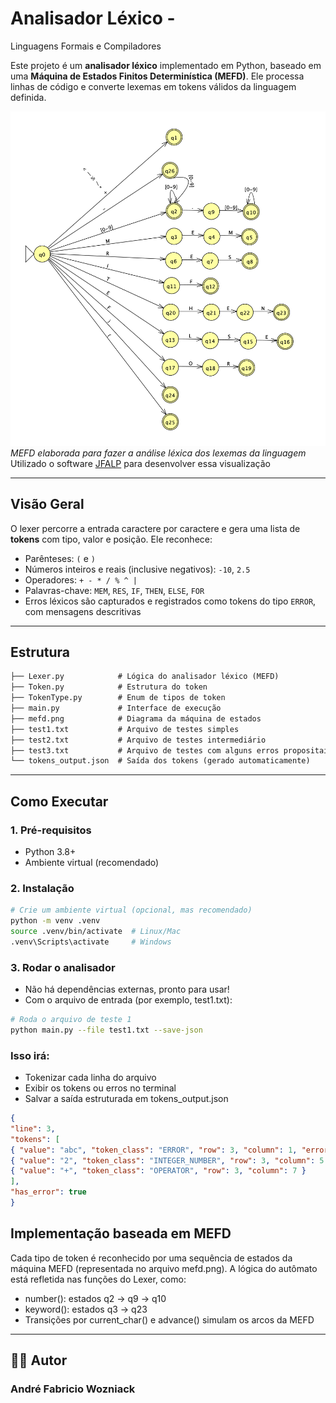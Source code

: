 # Analisador Léxico -  
Linguagens Formais e Compiladores

Este projeto é um **analisador léxico** implementado em Python, baseado em uma **Máquina de Estados Finitos Determinística (MEFD)**. Ele processa linhas de código e converte lexemas em tokens válidos da linguagem definida.

![MEFD](./mefd.png)
*MEFD elaborada para fazer a análise léxica dos lexemas da linguagem*  
Utilizado o software [JFALP](https://www.jflap.org/) para desenvolver essa visualização

---

## Visão Geral

O lexer percorre a entrada caractere por caractere e gera uma lista de **tokens** com tipo, valor e posição. Ele reconhece:

- Parênteses: `(` e `)`
- Números inteiros e reais (inclusive negativos): `-10`, `2.5`
- Operadores: `+ - * / % ^ |`
- Palavras-chave: `MEM`, `RES`, `IF`, `THEN`, `ELSE`, `FOR`
- Erros léxicos são capturados e registrados como tokens do tipo `ERROR`, com mensagens descritivas

---

## Estrutura

```markdown
├── Lexer.py            # Lógica do analisador léxico (MEFD)
├── Token.py            # Estrutura do token
├── TokenType.py        # Enum de tipos de token
├── main.py             # Interface de execução
├── mefd.png            # Diagrama da máquina de estados
├── test1.txt           # Arquivo de testes simples
├── test2.txt           # Arquivo de testes intermediário
├── test3.txt           # Arquivo de testes com alguns erros propositais
└── tokens_output.json  # Saída dos tokens (gerado automaticamente)
```
---

## Como Executar

### 1. Pré-requisitos

- Python 3.8+
- Ambiente virtual (recomendado)

### 2. Instalação

```bash
# Crie um ambiente virtual (opcional, mas recomendado)
python -m venv .venv
source .venv/bin/activate  # Linux/Mac
.venv\Scripts\activate     # Windows


```
### 3. Rodar o analisador

- Não há dependências externas, pronto para usar!
- Com o arquivo de entrada (por exemplo, test1.txt): 

```bash
# Roda o arquivo de teste 1
python main.py --file test1.txt --save-json
```

### Isso irá:
-	Tokenizar cada linha do arquivo
-	Exibir os tokens ou erros no terminal
-	Salvar a saída estruturada em tokens_output.json

```json
{
"line": 3,
"tokens": [
{ "value": "abc", "token_class": "ERROR", "row": 3, "column": 1, "error_message": "Unrecognized keyword 'ABC'" },
{ "value": "2", "token_class": "INTEGER_NUMBER", "row": 3, "column": 5 },
{ "value": "+", "token_class": "OPERATOR", "row": 3, "column": 7 }
],
"has_error": true
}
```

## Implementação baseada em MEFD

Cada tipo de token é reconhecido por uma sequência de estados da máquina MEFD (representada no arquivo mefd.png). A lógica do autômato está refletida nas funções do Lexer, como:
-	number(): estados q2 → q9 → q10
-	keyword(): estados q3 → q23
-	Transições por current_char() e advance() simulam os arcos da MEFD

---

## 👨‍💻 Autor

### André Fabricio Wozniack